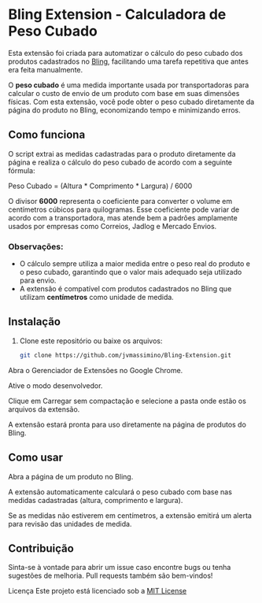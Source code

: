 # Bling Extension - Calculadora de Peso Cubado

Esta extensão foi criada para automatizar o cálculo do peso cubado dos produtos cadastrados no [Bling](https://www.bling.com.br), facilitando uma tarefa repetitiva que antes era feita manualmente.

O **peso cubado** é uma medida importante usada por transportadoras para calcular o custo de envio de um produto com base em suas dimensões físicas. Com esta extensão, você pode obter o peso cubado diretamente da página do produto no Bling, economizando tempo e minimizando erros.

## Como funciona

O script extrai as medidas cadastradas para o produto diretamente da página e realiza o cálculo do peso cubado de acordo com a seguinte fórmula:

Peso Cubado = (Altura * Comprimento * Largura) / 6000

O divisor **6000** representa o coeficiente para converter o volume em centímetros cúbicos para quilogramas. Esse coeficiente pode variar de acordo com a transportadora, mas atende bem a padrões amplamente usados por empresas como Correios, Jadlog e Mercado Envios.

### Observações:
- O cálculo sempre utiliza a maior medida entre o peso real do produto e o peso cubado, garantindo que o valor mais adequado seja utilizado para envio.
- A extensão é compatível com produtos cadastrados no Bling que utilizam **centímetros** como unidade de medida.

## Instalação

1. Clone este repositório ou baixe os arquivos:
   ```bash
   git clone https://github.com/jvmassimino/Bling-Extension.git


Abra o Gerenciador de Extensões no Google Chrome.

Ative o modo desenvolvedor.

Clique em Carregar sem compactação e selecione a pasta onde estão os arquivos da extensão.

A extensão estará pronta para uso diretamente na página de produtos do Bling.

## Como usar

Abra a página de um produto no Bling.

A extensão automaticamente calculará o peso cubado com base nas medidas cadastradas (altura, comprimento e largura).

Se as medidas não estiverem em centímetros, a extensão emitirá um alerta para revisão das unidades de medida.

## Contribuição

Sinta-se à vontade para abrir um issue caso encontre bugs ou tenha sugestões de melhoria. Pull requests também são bem-vindos!

Licença
Este projeto está licenciado sob a [MIT License](https://github.com/jvMassimino/Bling-Extension/blob/main/LICENSE)